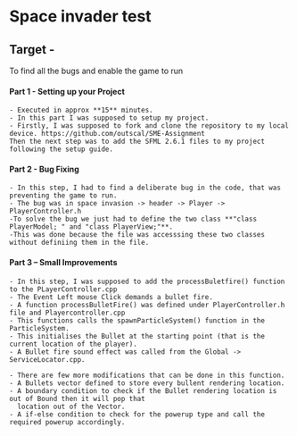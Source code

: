 # Space invader test

## Target - 
To find all the bugs and enable the game to run 

#### Part 1 - Setting up your Project 
    - Executed in approx **15** minutes.
    - In this part I was supposed to setup my project. 
    - Firstly, I was supposed to fork and clone the repository to my local device. https://github.com/outscal/SME-Assignment
    Then the next step was to add the SFML 2.6.1 files to my project following the setup guide.

#### Part 2 - Bug Fixing
    - In this step, I had to find a deliberate bug in the code, that was preventing the game to run. 
    - The bug was in space invasion -> header -> Player -> PlayerController.h
    -To solve the bug we just had to define the two class **"class PlayerModel; " and "class PlayerView;"**. 
    -This was done because the file was accesssing these two classes without definiing them in the file.

#### Part 3 – Small Improvements 
    - In this step, I was supposed to add the processBuletfire() function to the PLayerController.cpp
    - The Event Left mouse Click demands a bullet fire.
    - A function processBulletFire() was defined under PlayerController.h file and Playercontroller.cpp
    - This functions calls the spawnParticleSystem() function in the ParticleSystem. 
    - This initialises the Bullet at the starting point (that is the current location of the player).
    - A Bullet fire sound effect was called from the Global -> ServiceLocator.cpp.

    - There are few more modifications that can be done in this function. 
    - A Bullets vector defined to store every bullent rendering location. 
    - A boundary condition to check if the Bullet rendering location is out of Bound then it will pop that
      location out of the Vector. 
    - A if-else condition to check for the powerup type and call the required powerup accordingly.


